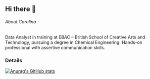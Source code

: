 ## Hi there 👋



###### About Carolina
Data Analyst in training at EBAC – British School of Creative Arts and Technology, pursuing a degree in Chemical Engineering. Hands-on professional with assertive communication skills.

### Details

[![Anurag's GitHub stats](https://github-readme-stats.vercel.app/api?username=carolinapelizzer_icons=true&theme=dark)](https://github.com/anuraghazra/github-readme-stats)
